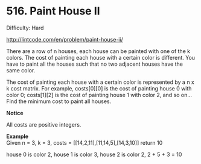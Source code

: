 # 516. Paint House II

Difficulty: Hard

http://lintcode.com/en/problem/paint-house-ii/

There are a row of n houses, each house can be painted with one of the k colors. The cost of painting each house with a certain color is different. You have to paint all the houses such that no two adjacent houses have the same color.

The cost of painting each house with a certain color is represented by a n x k cost matrix. For example, costs[0][0] is the cost of painting house 0 with color 0; costs[1][2] is the cost of painting house 1 with color 2, and so on... Find the minimum cost to paint all houses.

**Notice**  

All costs are positive integers.

**Example**  
Given n = 3, k = 3, costs = [[14,2,11],[11,14,5],[14,3,10]] return 10

house 0 is color 2, house 1 is color 3, house 2 is color 2, 2 + 5 + 3 = 10

